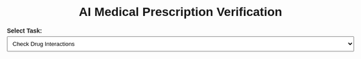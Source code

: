 <!DOCTYPE html>
<html lang="en">
<head>
  <meta charset="UTF-8" />
  <meta name="viewport" content="width=device-width, initial-scale=1" />
  <title>AI Medical Prescription Verification</title>
  <style>
    body {
      font-family: Arial, sans-serif;
      max-width: 800px;
      margin: 30px auto;
      padding: 10px;
    }
    h1 {
      text-align: center;
    }
    label {
      font-weight: bold;
      margin-top: 15px;
      display: block;
    }
    input[type="text"],
    input[type="number"],
    textarea,
    select {
      width: 100%;
      padding: 8px;
      margin-top: 5px;
      box-sizing: border-box;
    }
    button {
      margin-top: 10px;
      padding: 10px 20px;
      font-size: 1em;
      cursor: pointer;
    }
    .output {
      margin-top: 15px;
      padding: 10px;
      border: 1px solid #ddd;
      background-color: #f9f9f9;
    }
    .warning {
      color: #b94a48;
      background-color: #f2dede;
      padding: 10px;
      margin: 10px 0;
    }
    .success {
      color: #3c763d;
      background-color: #dff0d8;
      padding: 10px;
      margin: 10px 0;
    }
  </style>
</head>
<body>
  <h1>AI Medical Prescription Verification</h1>

  <label for="task-select">Select Task:</label>
  <select id="task-select">
    <option value="interactions">Check Drug Interactions</option>
    <option value="dosage">Dosage Recommendation</option>
    <option value="alternatives">Alternative Medications</option>
    <option value="extract">Extract Drug Info</option>
  </select>

  <div id="task-container"></div>

  <script>
    const baseURL = "http://localhost:8000";

    const container = document.getElementById("task-container");
    const taskSelect = document.getElementById("task-select");

    function createInteractionsUI() {
      container.innerHTML = `
        <label for="drugs-input">Enter drugs separated by commas:</label>
        <input type="text" id="drugs-input" placeholder="aspirin, ibuprofen" />
        <button id="check-btn">Check Interactions</button>
        <div id="output"></div>
      `;

      document.getElementById("check-btn").onclick = async () => {
        const drugsRaw = document.getElementById("drugs-input").value.trim();
        const output = document.getElementById("output");
        output.innerHTML = "";

        if (!drugsRaw) {
          output.innerHTML = '<div class="warning">Please enter at least one drug.</div>';
          return;
        }

        const drugs = drugsRaw.split(",").map(d => d.trim());

        try {
          const res = await fetch(baseURL + "/check-interactions", {
            method: "POST",
            headers: { "Content-Type": "application/json" },
            body: JSON.stringify({ drugs }),
          });

          if (!res.ok) throw new Error("Error from server");

          const data = await res.json();

          if (data.interactions.length === 0) {
            output.innerHTML = '<div class="success">No harmful interactions detected.</div>';
          } else {
            output.innerHTML = data.interactions
              .map(i => `<div class="warning">Interaction between <b>${i.drugs[0]}</b> and <b>${i.drugs[1]}</b>: ${i.interaction}</div>`)
              .join("");
          }
        } catch (error) {
          output.innerHTML = `<div class="warning">Error checking interactions.</div>`;
          console.error(error);
        }
      };
    }

    function createDosageUI() {
      container.innerHTML = `
        <label for="drug-input">Enter Drug Name:</label>
        <input type="text" id="drug-input" placeholder="aspirin" />
        <label for="age-input">Enter Patient Age:</label>
        <input type="number" id="age-input" min="0" max="120" />
        <button id="dosage-btn">Get Dosage</button>
        <div id="output"></div>
      `;

      document.getElementById("dosage-btn").onclick = async () => {
        const drug = document.getElementById("drug-input").value.trim();
        const age = parseInt(document.getElementById("age-input").value);
        const output = document.getElementById("output");
        output.innerHTML = "";

        if (!drug || isNaN(age)) {
          output.innerHTML = '<div class="warning">Please enter both drug name and age.</div>';
          return;
        }

        try {
          const res = await fetch(baseURL + "/dosage-recommendation", {
            method: "POST",
            headers: { "Content-Type": "application/json" },
            body: JSON.stringify({ drug, age }),
          });

          if (!res.ok) {
            const errorData = await res.json();
            output.innerHTML = `<div class="warning">${errorData.detail || "Drug not found or error."}</div>`;
            return;
          }

          const data = await res.json();
          output.innerHTML = `<div class="success">Recommended dosage for <b>${data.age_category}</b> patient: <b>${data.recommended_dosage}</b></div>`;
        } catch (error) {
          output.innerHTML = `<div class="warning">Error getting dosage recommendation.</div>`;
          console.error(error);
        }
      };
    }

    function createAlternativesUI() {
      container.innerHTML = `
        <label for="drug-alt-input">Enter Drug Name:</label>
        <input type="text" id="drug-alt-input" placeholder="aspirin" />
        <button id="alt-btn">Get Alternatives</button>
        <div id="output"></div>
      `;

      document.getElementById("alt-btn").onclick = async () => {
        const drug = document.getElementById("drug-alt-input").value.trim();
        const output = document.getElementById("output");
        output.innerHTML = "";

        if (!drug) {
          output.innerHTML = '<div class="warning">Please enter a drug name.</div>';
          return;
        }

        try {
          const res = await fetch(baseURL + "/alternative-medications", {
            method: "POST",
            headers: { "Content-Type": "application/json" },
            body: JSON.stringify({ drug }),
          });

          if (!res.ok) throw new Error("Error fetching alternatives");

          const data = await res.json();
          if (data.alternatives.length === 0) {
            output.innerHTML = `<div>No alternatives found for <b>${drug}</b>.</div>`;
          } else {
            output.innerHTML = `<div>Alternatives for <b>${drug}</b>:</div><ul>` + 
              data.alternatives.map(a => `<li>${a}</li>`).join("") + 
              `</ul>`;
          }
        } catch (error) {
          output.innerHTML = `<div class="warning">Error fetching alternatives.</div>`;
          console.error(error);
        }
      };
    }

    function createExtractUI() {
      container.innerHTML = `
        <label for="medical-text">Paste medical prescription text here:</label>
        <textarea id="medical-text" rows="6" placeholder="e.g. Take aspirin 100mg twice a day"></textarea>
        <button id="extract-btn">Extract Info</button>
        <div id="output"></div>
      `;

      document.getElementById("extract-btn").onclick = async () => {
        const medicalText = document.getElementById("medical-text").value.trim();
        const output = document.getElementById("output");
        output.innerHTML = "";

        if (!medicalText) {
          output.innerHTML = '<div class="warning">Please enter medical text.</div>';
          return;
        }

        try {
          const res = await fetch(baseURL + "/extract-drug-info", {
            method: "POST",
            headers: { "Content-Type": "application/json" },
            body: JSON.stringify({ medical_text: medicalText }),
          });

          if (!res.ok) throw new Error("Error extracting info");

          const data = await res.json();
          const info = data.extracted_info;

          output.innerHTML = "<b>Extracted Information:</b><ul>" +
            Object.entries(info).map(([k, v]) => `<li><b>${k}</b>: ${v}</li>`).join("") +
            "</ul>";
        } catch (error) {
          output.innerHTML = `<div class="warning">Error extracting information.</div>`;
          console.error(error);
        }
      };
    }

    function loadTaskUI() {
      const task = taskSelect.value;
      switch(task) {
        case "interactions": createInteractionsUI(); break;
        case "dosage": createDosageUI(); break;
        case "alternatives": createAlternativesUI(); break;
        case "extract": createExtractUI(); break;
      }
    }

    taskSelect.addEventListener("change", loadTaskUI);

    // Load initial UI
    loadTaskUI();
  </script>
</body>
</html>
